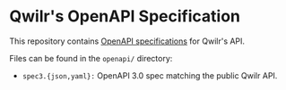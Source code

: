 # Qwilr's OpenAPI Specification

This repository contains [OpenAPI specifications][openapi] for Qwilr's API.

Files can be found in the `openapi/` directory:

* `spec3.{json,yaml}:` OpenAPI 3.0 spec matching the public Qwilr API.

[openapi]: https://www.openapis.org/

